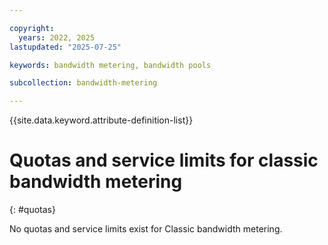 ```yaml
---

copyright:
  years: 2022, 2025
lastupdated: "2025-07-25"

keywords: bandwidth metering, bandwidth pools

subcollection: bandwidth-metering

---
```


{{site.data.keyword.attribute-definition-list}}

# Quotas and service limits for classic bandwidth metering
{: #quotas}

No quotas and service limits exist for Classic bandwidth metering.
